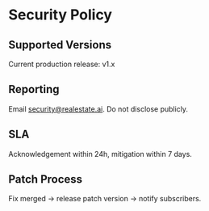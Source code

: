 # Security Policy

## Supported Versions

Current production release: v1.x

## Reporting

Email [security@realestate.ai](mailto:security@realestate.ai). Do not disclose publicly.

## SLA

Acknowledgement within 24h, mitigation within 7 days.

## Patch Process

Fix merged → release patch version → notify subscribers.
